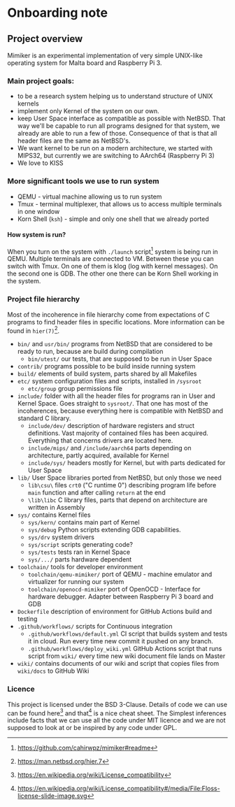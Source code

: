 # Onboarding note

## Project overview

Mimiker is an experimental implementation of very simple UNIX-like operating
system for Malta board and Raspberry Pi 3.

### Main project goals:

- to be a research system helping us to understand structure of UNIX kernels
- implement only Kernel of the system on our own.
- keep User Space interface as compatible as possible with
  NetBSD. That way we'll be capable to run all programs designed for that
  system, we already are able to run a few of those. Consequence of that
  is that all header files are the same as NetBSD's.
- We want kernel to be run on a modern architecture, we started with MIPS32, 
  but currently we are switching to AArch64 (Raspberry Pi 3)
- We love to KISS

### More significant tools we use to run system

- QEMU - virtual machine allowing us to run system
- Tmux - terminal multiplexer, that allows us to access multiple terminals in
  one window
- Korn Shell (`ksh`) - simple and only one shell that we already ported

#### How system is run?

When you turn on the system with `./launch` script[^4] system is being run in QEMU.
Multiple terminals are connected to VM. Between these you can switch with Tmux.
On one of them is klog (log with kernel messages). On the second one is GDB.
The other one there can be Korn Shell working in the system.

### Project file hierarchy

Most of the incoherence in file hierarchy come from expectations of C
programs to find header files in specific locations.
More information can be found in `hier(7)`[^1].

- `bin/` and `usr/bin/` programs from NetBSD that are
  considered to be ready to run, because are build during compilation
  - `bin/utest/` our tests, that are supposed to be run in User Space
- `contrib/` programs possible to be build inside running system
- `build/` elements of build system, parts shared by all Makefiles
- `etc/` system configuration files and scripts, installed in `/sysroot`
  - `etc/group` group permissions file
- `include/` folder with all the header files for programs ran in User and Kernel
  Space. Goes straight to `sysroot/`. That one has most of the incoherences, because
  everything here is compatible with NetBSD and standard C library.
  - `include/dev/` description of hardware registers and struct definitions. Vast
    majority of contained files has been acquired. Everything that concerns
    drivers are located here.
  - `include/mips/` and `/include/aarch64` parts depending on architecture,
    partly acquired, available for Kernel
  - `include/sys/` headers mostly for Kernel, but with parts dedicated for
    User Space
- `lib/` User Space libraries ported from NetBSD, but only those we need
  - `lib\csu\` files `crt0` ("C runtime 0") describing program life before
  `main` function and after calling `return` at the end
  - `\lib\libc` C library files, parts that depend on architecture are written
    in Assembly
- `sys/` contains Kernel files
  - `sys/kern/` contains main part of Kernel
  - `sys/debug` Python scripts extending GDB capabilities.
  - `sys/drv` system drivers
  - `sys/script` scripts generating code?
  - `sys/tests` tests ran in Kernel Space
  - `sys/.../` parts hardware dependent
- `toolchain/` tools for developer environment
  - `toolchain/qemu-mimiker/` port of QEMU -
    machine emulator and virtualizer for running our system
  - `toolchain/openocd-mimiker` port of OpenOCD -
    Interface for hardware debugger. Adapter between Raspberry Pi 3 board and GDB
- `Dockerfile` description of environment for GitHub Actions build and testing
- `.github/workflows/` scripts for Continuous integration
  - `.github/workflows/default.yml` CI script that
    builds system and tests it in cloud. Run every time new commit it pushed on
    any branch.
  - `.github/workflows/deploy_wiki.yml` GitHub
    Actions script that runs script from `wiki/` every time
    new wiki document file lands on Master
- `wiki/` contains documents of our wiki and script
  that copies files from `wiki/docs` to GitHub Wiki

### Licence

This project is licensed under the BSD 3-Clause. Details of code we can
use can be found here[^2] and that[^3] is a nice cheat sheet.
The Simplest inferences include facts that we can use all the code under MIT
licence and we are not supposed to look at or be inspired by any code
under GPL.

[^1]: https://man.netbsd.org/hier.7
[^2]: https://en.wikipedia.org/wiki/License_compatibility
[^3]: https://en.wikipedia.org/wiki/License_compatibility#/media/File:Floss-license-slide-image.svg
[^4]: https://github.com/cahirwpz/mimiker#readme

